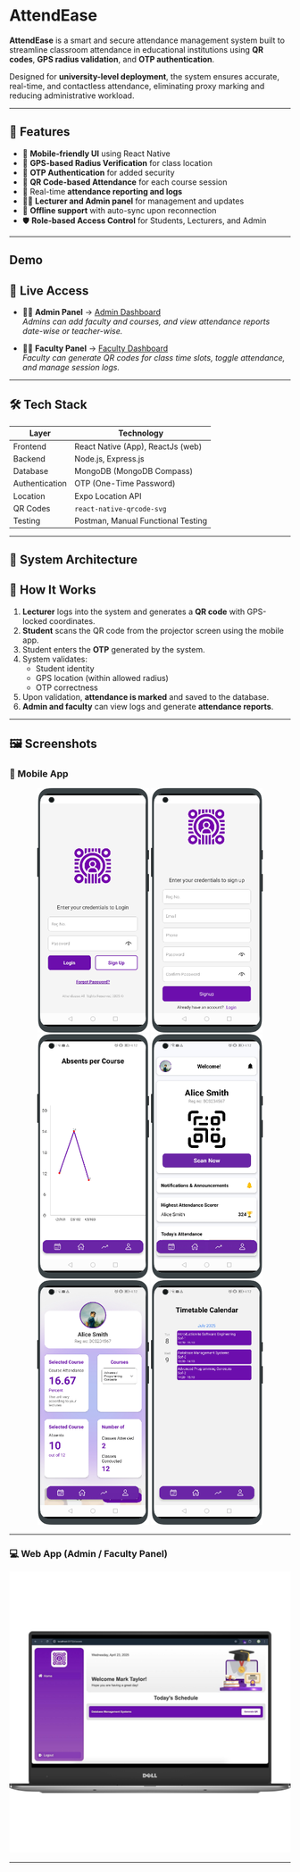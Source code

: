 # AttendEase

**AttendEase** is a smart and secure attendance management system built to streamline classroom attendance in educational institutions using **QR codes**, **GPS radius validation**, and **OTP authentication**.

Designed for **university-level deployment**, the system ensures accurate, real-time, and contactless attendance, eliminating proxy marking and reducing administrative workload.

---


## 🚀 Features

- 📱 **Mobile-friendly UI** using React Native
- 📍 **GPS-based Radius Verification** for class location
- 🔐 **OTP Authentication** for added security
- 📸 **QR Code-based Attendance** for each course session
- 🧾 Real-time **attendance reporting and logs**
- 👩‍🏫 **Lecturer and Admin panel** for management and updates
- 📶 **Offline support** with auto-sync upon reconnection
- 🛡️ **Role-based Access Control** for Students, Lecturers, and Admin
---

## Demo

## 🔗 Live Access

- 👨‍💼 **Admin Panel** → [Admin Dashboard](https://admin-attendease.vercel.app/)  
   *Admins can add faculty and courses, and view attendance reports date-wise or teacher-wise.*

- 👩‍🏫 **Faculty Panel** → [Faculty Dashboard](https://attendease-web.vercel.app/)  
   *Faculty can generate QR codes for class time slots, toggle attendance, and manage session logs.*


---
## 🛠️ Tech Stack

| Layer         | Technology                         |
|---------------|---------------------------------   |
| Frontend      | React Native (App), ReactJs (web)  |
| Backend       | Node.js, Express.js                |
| Database      | MongoDB (MongoDB Compass)          |  
| Authentication| OTP (One-Time Password)            |
| Location      | Expo Location API                  |
| QR Codes      | `react-native-qrcode-svg`          |
| Testing       | Postman, Manual Functional Testing |

---


## 🧠 System Architecture


## 🔄 How It Works

1. **Lecturer** logs into the system and generates a **QR code** with GPS-locked coordinates.
2. **Student** scans the QR code from the projector screen using the mobile app.
3. Student enters the **OTP** generated by the system.
4. System validates:
   - Student identity
   - GPS location (within allowed radius)
   - OTP correctness
5. Upon validation, **attendance is marked** and saved to the database.
6. **Admin and faculty** can view logs and generate **attendance reports**.

---

## 🖼️ Screenshots

### 📱 Mobile App

<div align="center">
  <img src="./Preview/Login-portrait.png" alt="Login Screen" width="200"/>
  <img src="./Preview/Sign%20in-portrait.png" alt="Sign Up Screen" width="200"/>
  <img src="./Preview/Graph%20Screen-portrait.png" alt="Graph Screen" width="200"/>
  <img src="./Preview/Main%20Screen-portrait.png" alt="Main Screen" width="200"/>
  <img src="./Preview/Profile-portrait.png" alt="Profile Screen" width="200"/>
  <img src="./Preview/Timetable-portrait.png" alt="Timetable Screen" width="200"/>
</div>

---

### 💻 Web App (Admin / Faculty Panel)

<div align="center">
  <img src="./Preview/Web%20Preview/Picture1-front.png" alt="Web App Front" width="600"/>
</div>


---

